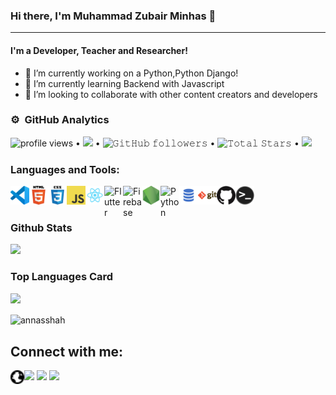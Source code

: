 ### Hi there, I'm Muhammad Zubair Minhas 👋
<hr />

#### I'm a Developer, Teacher and Researcher!
<!-- <img align="left" alt="Visual Studio Code" width="500px" src="./bio.gif" /> -->


<!-- **MuhammadZubair786/MuhammadZubair786** is a ✨ _special_ ✨ repository because its `README.md` (this file) appears on your GitHub profile.

Here are some ideas to get you started: -->

- 🔭 I’m currently working on a Python,Python Django!
- 🌱 I’m currently learning Backend with Javascript 
- 👯 I’m looking to collaborate with other content creators and developers

### ⚙️ &nbsp;GitHub Analytics

<!-- <p align="center">
  <code>
    <img src="https://img.shields.io/badge/dynamic/json?label=Gitwar%20Profile%20Score&style=for-the-badge&color=ee6f57&logo=github&logoColor=white&query=score&url=http%3A%2F%2Fgitwar-jayant.herokuapp.com%2Fapi%2FJayantGoel001" alt="𝙶𝚒𝚝𝚑𝚞𝚋 𝙿𝚛𝚘𝚏𝚒𝚕𝚎 𝚂𝚌𝚘𝚛𝚎">
  </code>
</p> -->


<!-- #


![𝚝𝚛𝚘𝚙𝚑𝚢](https://github-profile-trophy.vercel.app/?username=JayantGoel001&column=9&margin-w=15&margin-h=15&no-bg=true&no-frame=true&theme=juicyfresh)

<p align="center">
  <img height="150" width="150" src="https://github.com/JayantGoel001/JayantGoel001/blob/master/WEBP/left.webp">
  <img align="center" src="https://github-readme-streak-stats.herokuapp.com/?user=JayantGoel001&theme=dark&hide_border=true"/>
  <img height="150" width="150" src="https://github.com/JayantGoel001/JayantGoel001/blob/master/WEBP/right.webp">
</p>

#

<img align="left" height="300px" width="300px" alt="𝙶𝙸𝙵" src="https://camo.githubusercontent.com/3b7c592ede97b6138ffd4b1cc1541c2f3b11fd39/687474703a2f2f33312e6d656469612e74756d626c722e636f6d2f31376665613932306666333665663466356238373764353231366137616164392f74756d626c725f6d6f39786a65387a5a34317163626975666f315f313238302e676966"/>
<br/>
<p align="center">
<!--   <img src="![Profile views](https://gpvc.arturio.dev/MuhammadZubair786)" alt="𝚙𝚛𝚘𝚏𝚒𝚕𝚎 𝚟𝚒𝚎𝚠𝚜"> •   -->
  <img alt = "profile views" src="https://komarev.com/ghpvc/?username=MuhammadZubair786&style=flat&color=brightgreen"> •   <a href="https://user-badge.committers.top/pakistan/MuhammadZubair786"><img src="https://user-badge.committers.top/pakistan/MuhammadZubair786.svg"></a> •
  <img alt="𝙶𝚒𝚝𝙷𝚞𝚋 𝚏𝚘𝚕𝚕𝚘𝚠𝚎𝚛𝚜" src="https://img.shields.io/github/followers/MuhammadZubair786?label=Followers&style=social"> •
  <img src="https://img.shields.io/github/stars/MuhammadZubair786?label=Stars" alt="𝚃𝚘𝚝𝚊𝚕 𝚂𝚝𝚊𝚛𝚜"> •
  <a href="https://github.com/sponsors/MuhammadZubair786"><img src="https://img.shields.io/static/v1?label=Sponsor&message=%E2%9D%A4&logo=GitHub&color=%23fe8e86"/></a>
</p>


### Languages and Tools:

<img align="left" alt="Visual Studio Code" width="30px" src="https://raw.githubusercontent.com/github/explore/80688e429a7d4ef2fca1e82350fe8e3517d3494d/topics/visual-studio-code/visual-studio-code.png" />
<img align="left" alt="HTML5" width="30px" src="https://raw.githubusercontent.com/github/explore/80688e429a7d4ef2fca1e82350fe8e3517d3494d/topics/html/html.png" />
<img align="left" alt="CSS3" width="30px" src="https://raw.githubusercontent.com/github/explore/80688e429a7d4ef2fca1e82350fe8e3517d3494d/topics/css/css.png" />
<img align="left" alt="JavaScript" width="30px" src="https://raw.githubusercontent.com/github/explore/80688e429a7d4ef2fca1e82350fe8e3517d3494d/topics/javascript/javascript.png" />
<img align="left" alt="React" width="30px" src="https://raw.githubusercontent.com/github/explore/80688e429a7d4ef2fca1e82350fe8e3517d3494d/topics/react/react.png" />
<img align="left" alt="Flutter" width="30px" src="https://encrypted-tbn0.gstatic.com/images?q=tbn:ANd9GcQpdeDo-lTPgIun1bUyyBxsjgCgvtIKOH-BorLSZ-ZGiNboH_f6Ohb_-7mIa0PWOhZG5MI&usqp=CAU" /> 
<img align="left" alt="Firebase" width="30px" src="https://yt3.ggpht.com/ytc/AKedOLQV7AS-uSmgD7Rl7QsmhazGjn2XQGNIkqYUislhbQ=s900-c-k-c0x00ffffff-no-rj" /> 
<!-- <img align="left" alt="Angular" width="30px" src="https://d2eip9sf3oo6c2.cloudfront.net/tags/images/000/000/300/full/angular2.png" /> -->
 <img align="left" alt="Node.js" width="30px" src="https://raw.githubusercontent.com/github/explore/80688e429a7d4ef2fca1e82350fe8e3517d3494d/topics/nodejs/nodejs.png" /> 
<img align="left" alt="Python" width="30px" src="https://www.python.org/static/opengraph-icon-200x200.png" />

<img align="left" alt="SQL" width="30px" src="https://raw.githubusercontent.com/github/explore/80688e429a7d4ef2fca1e82350fe8e3517d3494d/topics/sql/sql.png" />
<!-- <img align="left" alt="MySQL" width="30px" src="https://raw.githubusercontent.com/github/explore/80688e429a7d4ef2fca1e82350fe8e3517d3494d/topics/mysql/mysql.png" /> -->
<!-- <img align="left" alt="MongoDB" width="30px" src="https://png.pngitem.com/pimgs/s/385-3850359_icon-mongodb-logo-hd-png-download.png" /> -->
<img align="left" alt="Git" width="30px" src="https://raw.githubusercontent.com/github/explore/80688e429a7d4ef2fca1e82350fe8e3517d3494d/topics/git/git.png" />
<img align="left" alt="GitHub" width="30px" src="https://raw.githubusercontent.com/github/explore/78df643247d429f6cc873026c0622819ad797942/topics/github/github.png" />
<img align="left" alt="HTML5" width="30px" src="https://raw.githubusercontent.com/github/explore/80688e429a7d4ef2fca1e82350fe8e3517d3494d/topics/terminal/terminal.png" />

<br />
<br />




[website]: http://my-portfilo-d78b3.web.app/
[twitter]: https://twitter.com/Muhamma05909589
[instagram]: https://www.instagram.com/zubair2880/
[linkedin]: https://www.linkedin.com/in/muhammad-zubair-minhas-224541183/
[facebook]: https://web.facebook.com/profile.php?id=100010093773879

###  Github Stats
<img height="180em" src="https://github-readme-stats-eight-theta.vercel.app/api?username=aishakhan0925&show_icons=true&theme=algolia&include_all_commits=true&count_private=true"/>

### Top Languages Card
<img height="230em" src="https://github-readme-stats-eight-theta.vercel.app/api/top-langs/?username=MuhammadZubair786&layout=compact&langs_count=8&theme=algolia"/>

<br/>

<p><img align="center" src="https://github-readme-streak-stats.herokuapp.com/?user=annasshah&" alt="annasshah" /></p>


## Connect with me:


[<img align="left" alt="saad-hassan.com" width="22px" src="https://raw.githubusercontent.com/iconic/open-iconic/master/svg/globe.svg" />][website]
[<img src="https://img.shields.io/badge/twitter-%231FA1F1?style=flat&logo=twitter&logoColor=white"/>][twitter]
[<img src="https://img.shields.io/badge/linkedin-%230177B5?style=flat&logo=linkedin&logoColor=white"/>][linkedin]
[<img src="https://img.shields.io/badge/instagram-%23E4415F?style=flat&logo=instagram&logoColor=white"/>][instagram]
